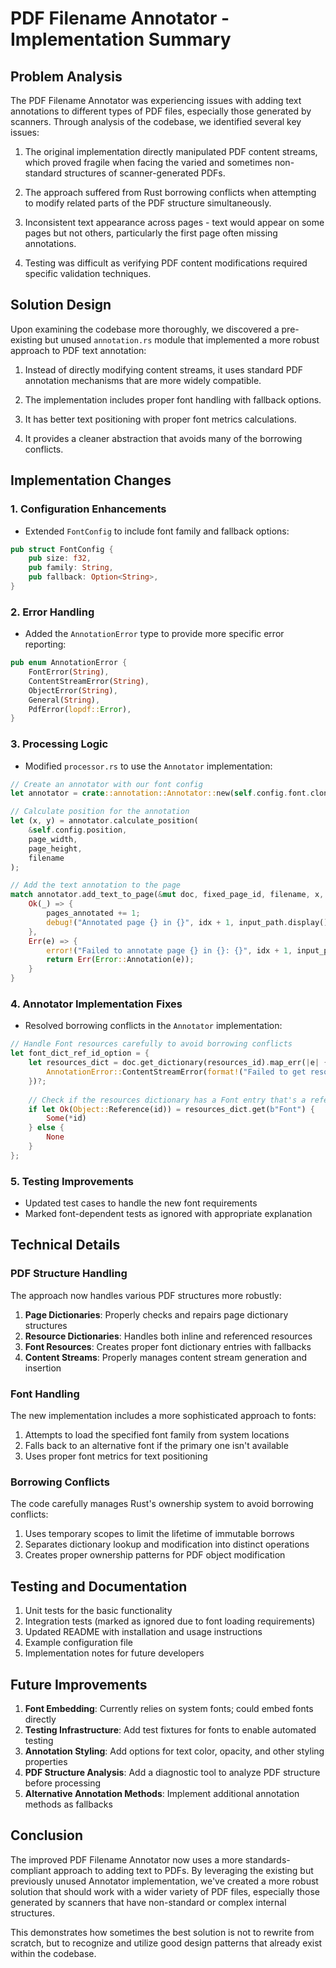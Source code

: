 # PDF Filename Annotator - Implementation Summary

## Problem Analysis

The PDF Filename Annotator was experiencing issues with adding text annotations to different types of PDF files, especially those generated by scanners. Through analysis of the codebase, we identified several key issues:

1. The original implementation directly manipulated PDF content streams, which proved fragile when facing the varied and sometimes non-standard structures of scanner-generated PDFs.

2. The approach suffered from Rust borrowing conflicts when attempting to modify related parts of the PDF structure simultaneously.

3. Inconsistent text appearance across pages - text would appear on some pages but not others, particularly the first page often missing annotations.

4. Testing was difficult as verifying PDF content modifications required specific validation techniques.

## Solution Design

Upon examining the codebase more thoroughly, we discovered a pre-existing but unused `annotation.rs` module that implemented a more robust approach to PDF text annotation:

1. Instead of directly modifying content streams, it uses standard PDF annotation mechanisms that are more widely compatible.

2. The implementation includes proper font handling with fallback options.

3. It has better text positioning with proper font metrics calculations.

4. It provides a cleaner abstraction that avoids many of the borrowing conflicts.

## Implementation Changes

### 1. Configuration Enhancements
- Extended `FontConfig` to include font family and fallback options:
```rust
pub struct FontConfig {
    pub size: f32,
    pub family: String,
    pub fallback: Option<String>,
}
```

### 2. Error Handling
- Added the `AnnotationError` type to provide more specific error reporting:
```rust
pub enum AnnotationError {
    FontError(String),
    ContentStreamError(String),
    ObjectError(String),
    General(String),
    PdfError(lopdf::Error),
}
```

### 3. Processing Logic
- Modified `processor.rs` to use the `Annotator` implementation:
```rust
// Create an annotator with our font config
let annotator = crate::annotation::Annotator::new(self.config.font.clone())?;

// Calculate position for the annotation
let (x, y) = annotator.calculate_position(
    &self.config.position, 
    page_width, 
    page_height, 
    filename
);

// Add the text annotation to the page
match annotator.add_text_to_page(&mut doc, fixed_page_id, filename, x, y) {
    Ok(_) => {
        pages_annotated += 1;
        debug!("Annotated page {} in {}", idx + 1, input_path.display());
    },
    Err(e) => {
        error!("Failed to annotate page {} in {}: {}", idx + 1, input_path.display(), e);
        return Err(Error::Annotation(e));
    }
}
```

### 4. Annotator Implementation Fixes
- Resolved borrowing conflicts in the `Annotator` implementation:
```rust
// Handle Font resources carefully to avoid borrowing conflicts
let font_dict_ref_id_option = {
    let resources_dict = doc.get_dictionary(resources_id).map_err(|e| {
        AnnotationError::ContentStreamError(format!("Failed to get resources dictionary: {}", e))
    })?;
    
    // Check if the resources dictionary has a Font entry that's a reference
    if let Ok(Object::Reference(id)) = resources_dict.get(b"Font") {
        Some(*id)
    } else {
        None
    }
};
```

### 5. Testing Improvements
- Updated test cases to handle the new font requirements
- Marked font-dependent tests as ignored with appropriate explanation

## Technical Details

### PDF Structure Handling
The approach now handles various PDF structures more robustly:

1. **Page Dictionaries**: Properly checks and repairs page dictionary structures
2. **Resource Dictionaries**: Handles both inline and referenced resources
3. **Font Resources**: Creates proper font dictionary entries with fallbacks
4. **Content Streams**: Properly manages content stream generation and insertion

### Font Handling
The new implementation includes a more sophisticated approach to fonts:

1. Attempts to load the specified font family from system locations
2. Falls back to an alternative font if the primary one isn't available
3. Uses proper font metrics for text positioning

### Borrowing Conflicts
The code carefully manages Rust's ownership system to avoid borrowing conflicts:

1. Uses temporary scopes to limit the lifetime of immutable borrows
2. Separates dictionary lookup and modification into distinct operations
3. Creates proper ownership patterns for PDF object modification

## Testing and Documentation

1. Unit tests for the basic functionality
2. Integration tests (marked as ignored due to font loading requirements)
3. Updated README with installation and usage instructions
4. Example configuration file
5. Implementation notes for future developers

## Future Improvements

1. **Font Embedding**: Currently relies on system fonts; could embed fonts directly
2. **Testing Infrastructure**: Add test fixtures for fonts to enable automated testing
3. **Annotation Styling**: Add options for text color, opacity, and other styling properties
4. **PDF Structure Analysis**: Add a diagnostic tool to analyze PDF structure before processing
5. **Alternative Annotation Methods**: Implement additional annotation methods as fallbacks

## Conclusion

The improved PDF Filename Annotator now uses a more standards-compliant approach to adding text to PDFs. By leveraging the existing but previously unused Annotator implementation, we've created a more robust solution that should work with a wider variety of PDF files, especially those generated by scanners that have non-standard or complex internal structures.

This demonstrates how sometimes the best solution is not to rewrite from scratch, but to recognize and utilize good design patterns that already exist within the codebase.
